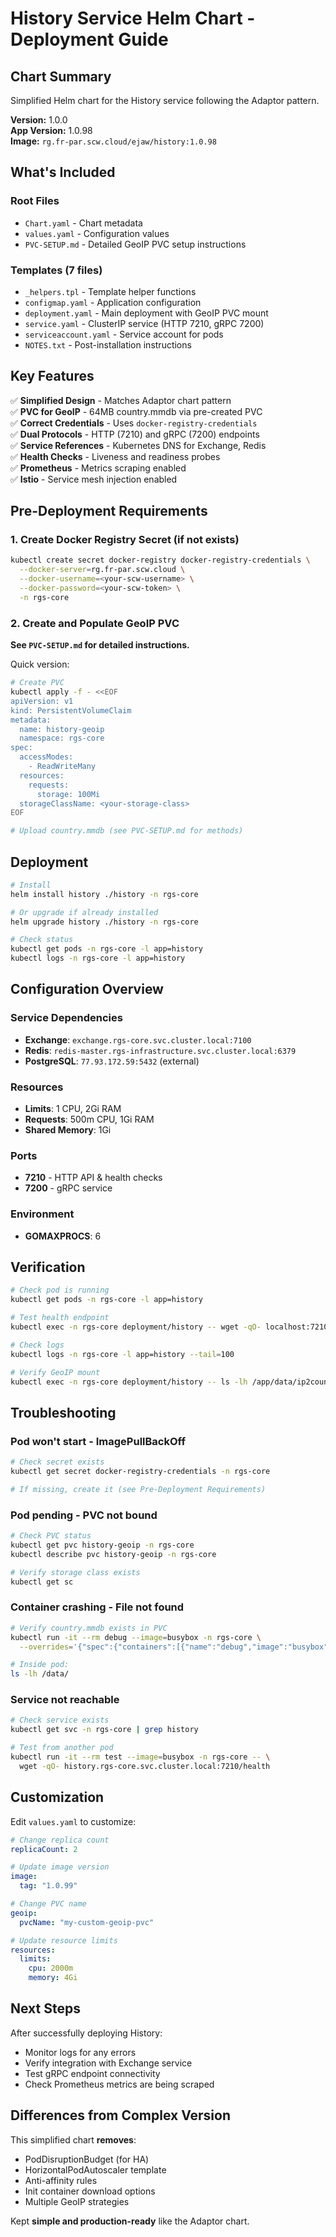 # History Service Helm Chart - Deployment Guide

## Chart Summary

Simplified Helm chart for the History service following the Adaptor pattern.

**Version:** 1.0.0  
**App Version:** 1.0.98  
**Image:** `rg.fr-par.scw.cloud/ejaw/history:1.0.98`

## What's Included

### Root Files
- `Chart.yaml` - Chart metadata
- `values.yaml` - Configuration values
- `PVC-SETUP.md` - Detailed GeoIP PVC setup instructions

### Templates (7 files)
- `_helpers.tpl` - Template helper functions
- `configmap.yaml` - Application configuration
- `deployment.yaml` - Main deployment with GeoIP PVC mount
- `service.yaml` - ClusterIP service (HTTP 7210, gRPC 7200)
- `serviceaccount.yaml` - Service account for pods
- `NOTES.txt` - Post-installation instructions

## Key Features

✅ **Simplified Design** - Matches Adaptor chart pattern  
✅ **PVC for GeoIP** - 64MB country.mmdb via pre-created PVC  
✅ **Correct Credentials** - Uses `docker-registry-credentials`  
✅ **Dual Protocols** - HTTP (7210) and gRPC (7200) endpoints  
✅ **Service References** - Kubernetes DNS for Exchange, Redis  
✅ **Health Checks** - Liveness and readiness probes  
✅ **Prometheus** - Metrics scraping enabled  
✅ **Istio** - Service mesh injection enabled  

## Pre-Deployment Requirements

### 1. Create Docker Registry Secret (if not exists)

```bash
kubectl create secret docker-registry docker-registry-credentials \
  --docker-server=rg.fr-par.scw.cloud \
  --docker-username=<your-scw-username> \
  --docker-password=<your-scw-token> \
  -n rgs-core
```

### 2. Create and Populate GeoIP PVC

**See `PVC-SETUP.md` for detailed instructions.**

Quick version:
```bash
# Create PVC
kubectl apply -f - <<EOF
apiVersion: v1
kind: PersistentVolumeClaim
metadata:
  name: history-geoip
  namespace: rgs-core
spec:
  accessModes:
    - ReadWriteMany
  resources:
    requests:
      storage: 100Mi
  storageClassName: <your-storage-class>
EOF

# Upload country.mmdb (see PVC-SETUP.md for methods)
```

## Deployment

```bash
# Install
helm install history ./history -n rgs-core

# Or upgrade if already installed
helm upgrade history ./history -n rgs-core

# Check status
kubectl get pods -n rgs-core -l app=history
kubectl logs -n rgs-core -l app=history
```

## Configuration Overview

### Service Dependencies
- **Exchange**: `exchange.rgs-core.svc.cluster.local:7100`
- **Redis**: `redis-master.rgs-infrastructure.svc.cluster.local:6379`
- **PostgreSQL**: `77.93.172.59:5432` (external)

### Resources
- **Limits**: 1 CPU, 2Gi RAM
- **Requests**: 500m CPU, 1Gi RAM
- **Shared Memory**: 1Gi

### Ports
- **7210** - HTTP API & health checks
- **7200** - gRPC service

### Environment
- **GOMAXPROCS**: 6

## Verification

```bash
# Check pod is running
kubectl get pods -n rgs-core -l app=history

# Test health endpoint
kubectl exec -n rgs-core deployment/history -- wget -qO- localhost:7210/health

# Check logs
kubectl logs -n rgs-core -l app=history --tail=100

# Verify GeoIP mount
kubectl exec -n rgs-core deployment/history -- ls -lh /app/data/ip2country/country.mmdb
```

## Troubleshooting

### Pod won't start - ImagePullBackOff
```bash
# Check secret exists
kubectl get secret docker-registry-credentials -n rgs-core

# If missing, create it (see Pre-Deployment Requirements)
```

### Pod pending - PVC not bound
```bash
# Check PVC status
kubectl get pvc history-geoip -n rgs-core
kubectl describe pvc history-geoip -n rgs-core

# Verify storage class exists
kubectl get sc
```

### Container crashing - File not found
```bash
# Verify country.mmdb exists in PVC
kubectl run -it --rm debug --image=busybox -n rgs-core \
  --overrides='{"spec":{"containers":[{"name":"debug","image":"busybox","command":["sh"],"volumeMounts":[{"name":"geoip","mountPath":"/data"}]}],"volumes":[{"name":"geoip","persistentVolumeClaim":{"claimName":"history-geoip"}}]}}'

# Inside pod:
ls -lh /data/
```

### Service not reachable
```bash
# Check service exists
kubectl get svc -n rgs-core | grep history

# Test from another pod
kubectl run -it --rm test --image=busybox -n rgs-core -- \
  wget -qO- history.rgs-core.svc.cluster.local:7210/health
```

## Customization

Edit `values.yaml` to customize:

```yaml
# Change replica count
replicaCount: 2

# Update image version
image:
  tag: "1.0.99"

# Change PVC name
geoip:
  pvcName: "my-custom-geoip-pvc"

# Update resource limits
resources:
  limits:
    cpu: 2000m
    memory: 4Gi
```

## Next Steps

After successfully deploying History:
- Monitor logs for any errors
- Verify integration with Exchange service
- Test gRPC endpoint connectivity
- Check Prometheus metrics are being scraped

## Differences from Complex Version

This simplified chart **removes**:
- PodDisruptionBudget (for HA)
- HorizontalPodAutoscaler template
- Anti-affinity rules
- Init container download options
- Multiple GeoIP strategies

Kept **simple and production-ready** like the Adaptor chart.
